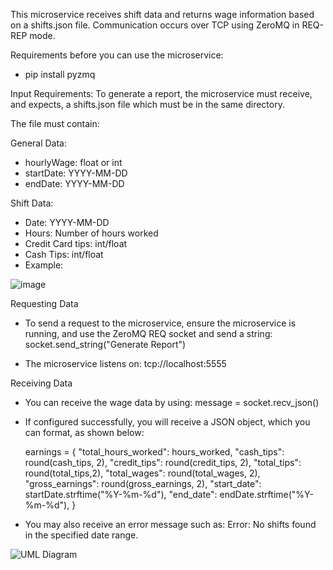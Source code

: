 This microservice receives shift data and returns wage information based on a shifts.json file. Communication occurs over TCP using ZeroMQ in REQ-REP mode.

Requirements before you can use the microservice:
- pip install pyzmq

Input Requirements:
To generate a report, the microservice must receive, and expects, a shifts.json file which must be in the same directory. 

The file must contain:

General Data:
- hourlyWage: float or int
- startDate: YYYY-MM-DD
- endDate: YYYY-MM-DD

Shift Data:
- Date: YYYY-MM-DD
- Hours: Number of hours worked
- Credit Card tips: int/float
- Cash Tips: int/float
- Example:

![image](https://github.com/user-attachments/assets/b38ece32-9dcf-48b8-b50a-27f04589e171)

Requesting Data
- To send a request to the microservice, ensure the microservice is running, and use the ZeroMQ REQ socket and send a string:
      socket.send_string("Generate Report")

- The microservice listens on: tcp://localhost:5555

Receiving Data
- You can receive the wage data by using: 
      message = socket.recv_json()

- If configured successfully, you will receive a JSON object, which you can format, as shown below:

    earnings = {
        "total_hours_worked": hours_worked,
        "cash_tips": round(cash_tips, 2),
        "credit_tips": round(credit_tips, 2),
        "total_tips": round(total_tips,2),
        "total_wages": round(total_wages, 2),
        "gross_earnings": round(gross_earnings, 2),
        "start_date": startDate.strftime("%Y-%m-%d"),
        "end_date": endDate.strftime("%Y-%m-%d"),
    }          

- You may also receive an error message such as:
      Error: No shifts found in the specified date range.



![UML Diagram](https://github.com/user-attachments/assets/e2a57502-d60d-4314-9749-6c624719bbdc)


